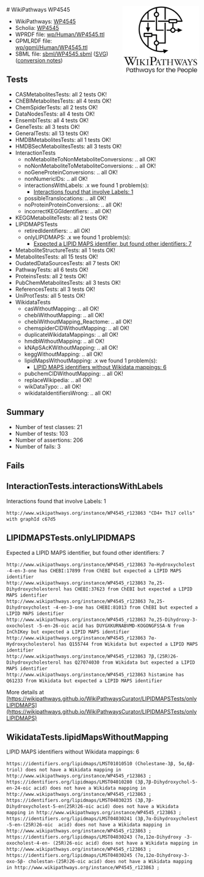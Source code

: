 <img style="float: right; width: 200px" src="../logo.png" />
# WikiPathways WP4545

* WikiPathways: [WP4545](https://identifiers.org/wikipathways:WP4545)
* Scholia: [WP4545](https://scholia.toolforge.org/wikipathways/WP4545)
* WPRDF file: [wp/Human/WP4545.ttl](../wp/Human/WP4545.ttl)
* GPMLRDF file: [wp/gpml/Human/WP4545.ttl](../wp/gpml/Human/WP4545.ttl)
* SBML file: [sbml/WP4545.sbml](../sbml/WP4545.sbml) ([SVG](../sbml/WP4545.svg)) ([conversion notes](../sbml/WP4545.txt))

## Tests
* CASMetabolitesTests: all 2 tests OK!
* ChEBIMetabolitesTests: all 4 tests OK!
* ChemSpiderTests: all 2 tests OK!
* DataNodesTests: all 4 tests OK!
* EnsemblTests: all 4 tests OK!
* GeneTests: all 3 tests OK!
* GeneralTests: all 13 tests OK!
* HMDBMetabolitesTests: all 1 tests OK!
* HMDBSecMetabolitesTests: all 3 tests OK!
* InteractionTests
    * noMetaboliteToNonMetaboliteConversions: .. all OK!
    * noNonMetaboliteToMetaboliteConversions: .. all OK!
    * noGeneProteinConversions: .. all OK!
    * nonNumericIDs: .. all OK!
    * interactionsWithLabels: .x we found 1 problem(s):
        * [Interactions found that involve Labels: 1](#630d2678)
    * possibleTranslocations: .. all OK!
    * noProteinProteinConversions: .. all OK!
    * incorrectKEGGIdentifiers: .. all OK!
* KEGGMetaboliteTests: all 2 tests OK!
* LIPIDMAPSTests
    * retiredIdentifiers: .. all OK!
    * onlyLIPIDMAPS: .x we found 1 problem(s):
        * [Expected a LIPID MAPS identifier, but found other identifiers: 7](#48cc60be)
* MetaboliteStructureTests: all 1 tests OK!
* MetabolitesTests: all 15 tests OK!
* OudatedDataSourcesTests: all 7 tests OK!
* PathwayTests: all 6 tests OK!
* ProteinsTests: all 2 tests OK!
* PubChemMetabolitesTests: all 3 tests OK!
* ReferencesTests: all 3 tests OK!
* UniProtTests: all 5 tests OK!
* WikidataTests
    * casWithoutMapping: .. all OK!
    * chebiWithoutMapping: .. all OK!
    * chebiWithoutMapping_Reactome: .. all OK!
    * chemspiderCIDWithoutMapping: .. all OK!
    * duplicateWikidataMappings: .. all OK!
    * hmdbWithoutMapping: .. all OK!
    * kNApSAcKWithoutMapping: .. all OK!
    * keggWithoutMapping: .. all OK!
    * lipidMapsWithoutMapping: .x we found 1 problem(s):
        * [LIPID MAPS identifiers without Wikidata mappings: 6](#7dfdfb46)
    * pubchemCIDWithoutMapping: .. all OK!
    * replaceWikipedia: .. all OK!
    * wikDataTypo: .. all OK!
    * wikidataIdentifiersWrong: .. all OK!


## Summary

* Number of test classes: 21
* Number of tests: 103
* Number of assertions: 206
* Number of fails: 3

## Fails

<a name="630d2678" />

## InteractionTests.interactionsWithLabels

Interactions found that involve Labels: 1
```
http://www.wikipathways.org/instance/WP4545_r123863 "CD4+ Th17 cells" with graphId c67d5
```

<a name="48cc60be" />

## LIPIDMAPSTests.onlyLIPIDMAPS

Expected a LIPID MAPS identifier, but found other identifiers: 7
```
http://www.wikipathways.org/instance/WP4545_r123863 7α−Hydroxycholest -4-en-3-one has CHEBI:17899 from ChEBI but expected a LIPID MAPS identifier
http://www.wikipathways.org/instance/WP4545_r123863 7α,25-Dihydroxycholesterol has CHEBI:37623 from ChEBI but expected a LIPID MAPS identifier
http://www.wikipathways.org/instance/WP4545_r123863 7α,25-Dihydroxycholest -4-en-3-one has CHEBI:81013 from ChEBI but expected a LIPID MAPS identifier
http://www.wikipathways.org/instance/WP4545_r123863 7α,25-Dihydroxy-3-oxocholest -5-en-26-oic acid has DUYGXKURNABVMD-KOGONGFSSA-N from InChIKey but expected a LIPID MAPS identifier
http://www.wikipathways.org/instance/WP4545_r123863 7α-Hydroxycholesterol has Q155744 from Wikidata but expected a LIPID MAPS identifier
http://www.wikipathways.org/instance/WP4545_r123863 7β,(25R)26-Dihydroxycholesterol has Q27074030 from Wikidata but expected a LIPID MAPS identifier
http://www.wikipathways.org/instance/WP4545_r123863 histamine has Q61233 from Wikidata but expected a LIPID MAPS identifier
```

More details at [https://wikipathways.github.io/WikiPathwaysCurator/LIPIDMAPSTests/onlyLIPIDMAPS](https://wikipathways.github.io/WikiPathwaysCurator/LIPIDMAPSTests/onlyLIPIDMAPS)

<a name="7dfdfb46" />

## WikidataTests.lipidMapsWithoutMapping

LIPID MAPS identifiers without Wikidata mappings: 6
```
https://identifiers.org/lipidmaps/LMST01010510 (Cholestane-3β, 5α,6β-triol) does not have a Wikidata mapping in http://www.wikipathways.org/instance/WP4545_r123863 ; 
https://identifiers.org/lipidmaps/LMST04010280 (3β,7β-Dihydroxychol-5-en-24-oic acid) does not have a Wikidata mapping in http://www.wikipathways.org/instance/WP4545_r123863 ; 
https://identifiers.org/lipidmaps/LMST04030235 (3β,7β-Dihydroxycholest-5-en(25R)26-oic acid) does not have a Wikidata mapping in http://www.wikipathways.org/instance/WP4545_r123863 ; 
https://identifiers.org/lipidmaps/LMST04030241 (3β,7α-Dihydroxycholest -5-en-(25R)26-oic  acid) does not have a Wikidata mapping in http://www.wikipathways.org/instance/WP4545_r123863 ; 
https://identifiers.org/lipidmaps/LMST04030243 (7α,12α-Dihydroxy -3-oxocholest-4-en- (25R)26-oic acid) does not have a Wikidata mapping in http://www.wikipathways.org/instance/WP4545_r123863 ; 
https://identifiers.org/lipidmaps/LMST04030245 (7α,12α-Dihydroxy-3-oxo-5β- cholestan-(25R)26-oic acid) does not have a Wikidata mapping in http://www.wikipathways.org/instance/WP4545_r123863 ; 
```

